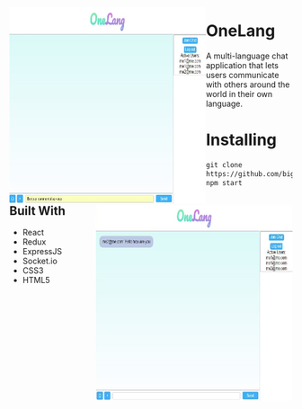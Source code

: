 <p style="text-align: center;">
	   <img src="/public/frenchChat.JPG" align="left" width="350px" height="350px"/>
    <img src="/public/frenchChatResult.JPG" align="right" width="350px" height="350px"/>
</p>


# OneLang

A multi-language chat application that lets users communicate with others around the world in their own language.



# Installing


```
git clone https://github.com/bigal2331/3xtrinsic.git
npm start
```
## Built With

* React
* Redux
* ExpressJS
* Socket.io
* CSS3
* HTML5

